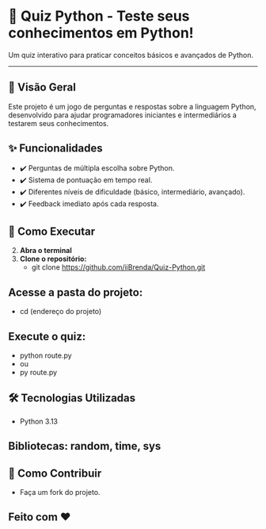 # 🐍 Quiz Python - Teste seus conhecimentos em Python!  

Um quiz interativo para praticar conceitos básicos e avançados de Python.  

---

## 📌 Visão Geral  
Este projeto é um jogo de perguntas e respostas sobre a linguagem Python, desenvolvido para ajudar programadores iniciantes e intermediários a testarem seus conhecimentos.  

## ✨ Funcionalidades  
- ✔️ Perguntas de múltipla escolha sobre Python.  
- ✔️ Sistema de pontuação em tempo real.  
- ✔️ Diferentes níveis de dificuldade (básico, intermediário, avançado).  
- ✔️ Feedback imediato após cada resposta.  

## 🚀 Como Executar  
2. **Abra o terminal**
1. **Clone o repositório:**  
   - git clone https://github.com/iiBrenda/Quiz-Python.git
## Acesse a pasta do projeto:
   - cd (endereço do projeto)
## Execute o quiz:
   - python route.py
   - ou
   - py route.py
## 🛠️ Tecnologias Utilizadas
- Python 3.13

## Bibliotecas: random, time, sys

## 🤝 Como Contribuir
- Faça um fork do projeto.

## Feito com ❤️ 
